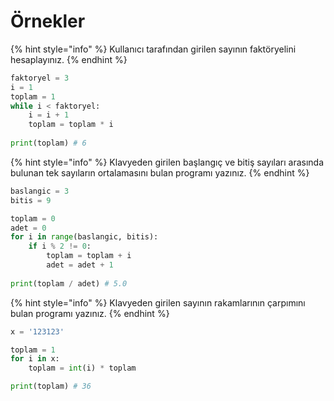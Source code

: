 # Örnekler

{% hint style="info" %}
Kullanıcı tarafından girilen sayının faktöryelini hesaplayınız.
{% endhint %}

```python
faktoryel = 3
i = 1
toplam = 1
while i < faktoryel:
    i = i + 1
    toplam = toplam * i
    
print(toplam) # 6
```

{% hint style="info" %}
Klavyeden girilen başlangıç ve bitiş sayıları arasında bulunan tek sayıların ortalamasını bulan programı yazınız.
{% endhint %}

```python
baslangic = 3
bitis = 9

toplam = 0
adet = 0
for i in range(baslangic, bitis):
    if i % 2 != 0:
        toplam = toplam + i
        adet = adet + 1
        
print(toplam / adet) # 5.0
```

{% hint style="info" %}
Klavyeden girilen sayının rakamlarının çarpımını bulan programı yazınız.
{% endhint %}

```python
x = '123123'

toplam = 1
for i in x:
    toplam = int(i) * toplam

print(toplam) # 36
```
